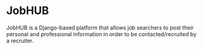 # JobHUB
JobHUB is a Django-based platform that allows job searchers to post their personal and professional information in order to be contacted/recruited by a recruiter. 
